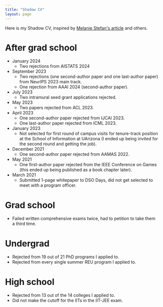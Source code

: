 ```yaml
---
title: "Shadow CV"
layout: page
---
```


Here is my Shadow CV, inspired by [Melanie Stefan's
article](https://www.nature.com/articles/nj7322-467a) and others.

# After grad school
- January 2024
  - Two rejections from AISTATS 2024
- September 2023
  - Two rejections (one second-author paper and one
    last-author paper) from NeurIPS 2023 main track.
  - One rejection from AAAI 2024 (second-author paper).
- July 2023
  - Two intramural seed grant applications rejected.
- May 2023
  - Two papers rejected from ACL 2023.
- April 2023
  - One second-author paper rejected from IJCAI 2023.
  - One last-author paper rejected from ICML 2023.
- January 2023
  - Not selected for first round of campus visits for tenure-track position at
    the School of Information at UArizona (I ended up being invited for the
    second round and getting the job).
- December 2021
  - One second-author paper rejected from AAMAS 2022.
- May 2021
  - One first-author paper rejected from the IEEE Conference on Games (this
    ended up being published as a book chapter later).
- March 2021
  - Submitted 1-page whitepaper to DSO Days, did not get selected to meet with
    a program officer.

# Grad school

- Failed written comprehensive exams twice, had to petition to take them a
  third time.

# Undergrad

- Rejected from 19 out of 21 PhD programs I applied to.
- Rejected from every single summer REU program I applied to.

# High school

- Rejected from 13 out of the 14 colleges I applied to.
- Did not make the cutoff for the IITs in the IIT-JEE exam.
